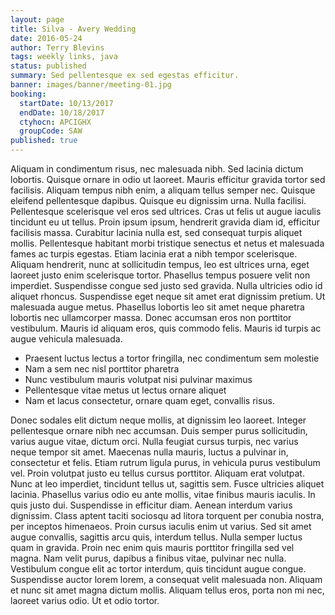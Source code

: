 ```yaml
---
layout: page
title: Silva - Avery Wedding
date: 2016-05-24
author: Terry Blevins
tags: weekly links, java
status: published
summary: Sed pellentesque ex sed egestas efficitur.
banner: images/banner/meeting-01.jpg
booking:
  startDate: 10/13/2017
  endDate: 10/18/2017
  ctyhocn: APCIGHX
  groupCode: SAW
published: true
---
```

Aliquam in condimentum risus, nec malesuada nibh. Sed lacinia dictum lobortis. Quisque ornare in odio ut laoreet. Mauris efficitur gravida tortor sed facilisis. Aliquam tempus nibh enim, a aliquam tellus semper nec. Quisque eleifend pellentesque dapibus. Quisque eu dignissim urna. Nulla facilisi. Pellentesque scelerisque vel eros sed ultrices. Cras ut felis ut augue iaculis tincidunt eu ut tellus. Proin ipsum ipsum, hendrerit gravida diam id, efficitur facilisis massa. Curabitur lacinia nulla est, sed consequat turpis aliquet mollis. Pellentesque habitant morbi tristique senectus et netus et malesuada fames ac turpis egestas. Etiam lacinia erat a nibh tempor scelerisque.
Aliquam hendrerit, nunc at sollicitudin tempus, leo est ultrices urna, eget laoreet justo enim scelerisque tortor. Phasellus tempus posuere velit non imperdiet. Suspendisse congue sed justo sed gravida. Nulla ultricies odio id aliquet rhoncus. Suspendisse eget neque sit amet erat dignissim pretium. Ut malesuada augue metus. Phasellus lobortis leo sit amet neque pharetra lobortis nec ullamcorper massa. Donec accumsan eros non porttitor vestibulum. Mauris id aliquam eros, quis commodo felis. Mauris id turpis ac augue vehicula malesuada.

* Praesent luctus lectus a tortor fringilla, nec condimentum sem molestie
* Nam a sem nec nisl porttitor pharetra
* Nunc vestibulum mauris volutpat nisi pulvinar maximus
* Pellentesque vitae metus ut lectus ornare aliquet
* Nam et lacus consectetur, ornare quam eget, convallis risus.

Donec sodales elit dictum neque mollis, at dignissim leo laoreet. Integer pellentesque ornare nibh nec accumsan. Duis semper purus sollicitudin, varius augue vitae, dictum orci. Nulla feugiat cursus turpis, nec varius neque tempor sit amet. Maecenas nulla mauris, luctus a pulvinar in, consectetur et felis. Etiam rutrum ligula purus, in vehicula purus vestibulum vel. Proin volutpat justo eu tellus cursus porttitor. Aliquam erat volutpat. Nunc at leo imperdiet, tincidunt tellus ut, sagittis sem. Fusce ultricies aliquet lacinia. Phasellus varius odio eu ante mollis, vitae finibus mauris iaculis.
In quis justo dui. Suspendisse in efficitur diam. Aenean interdum varius dignissim. Class aptent taciti sociosqu ad litora torquent per conubia nostra, per inceptos himenaeos. Proin cursus iaculis enim ut varius. Sed sit amet augue convallis, sagittis arcu quis, interdum tellus. Nulla semper luctus quam in gravida. Proin nec enim quis mauris porttitor fringilla sed vel magna. Nam velit purus, dapibus a finibus vitae, pulvinar nec nulla. Vestibulum congue elit ac tortor interdum, quis tincidunt augue congue. Suspendisse auctor lorem lorem, a consequat velit malesuada non. Aliquam et nunc sit amet magna dictum mollis. Aliquam tellus eros, porta non mi nec, laoreet varius odio. Ut et odio tortor.
